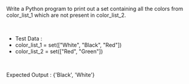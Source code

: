 Write a Python program to print out a set containing all the colors from color_list_1 which are not present in color_list_2. 

<br>

- Test Data :
- color_list_1 = set(["White", "Black", "Red"])
- color_list_2 = set(["Red", "Green"])

<br>

Expected Output :
{'Black', 'White'}